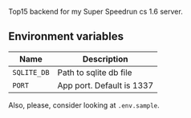   
Top15 backend for my Super Speedrun cs 1.6 server.

## Environment variables

| Name                                     | Description                |
| ---------------------------------------- | -------------------------- |
| `SQLITE_DB`                              | Path to sqlite db file     |
| `PORT`                                   | App port. Default is 1337  |

Also, please, consider looking at `.env.sample`.
